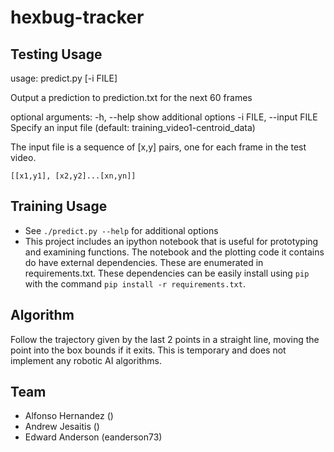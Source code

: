hexbug-tracker
==============

Testing Usage
-------------

usage: predict.py [-i FILE]

Output a prediction to prediction.txt for the next 60 frames

optional arguments:
  -h, --help            show additional options
  -i FILE, --input FILE Specify an input file (default: training\_video1-centroid\_data)

The input file is a sequence of [x,y] pairs, one for each frame in the test video.

```
[[x1,y1], [x2,y2]...[xn,yn]]
```

Training Usage
--------------

* See `./predict.py --help` for additional options
* This project includes an ipython notebook that is useful for prototyping and examining functions. The notebook and the plotting code it contains do have external dependencies. These are enumerated in requirements.txt. These dependencies can be easily install using `pip` with the command `pip install -r requirements.txt`.

Algorithm
---------

Follow the trajectory given by the last 2 points in a straight line, moving the point into the box bounds if it exits.
This is temporary and does not implement any robotic AI algorithms.

Team
----

* Alfonso Hernandez ()
* Andrew Jesaitis ()
* Edward Anderson (eanderson73)
